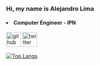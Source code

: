 ### Hi, my name is Alejandro Lima
#### <li>Computer Engineer - IPN

[<img src='https://cdn.jsdelivr.net/npm/simple-icons@3.0.1/icons/github.svg' alt='github' height='40'>](https://github.com/Drojann)  [<img src='https://cdn.jsdelivr.net/npm/simple-icons@3.0.1/icons/twitter.svg' alt='twitter' height='40'>](https://twitter.com/_drojann_)  

[![Top Langs](https://github-readme-stats.vercel.app/api/top-langs/?username=Drojann)](https://github.com/anuraghazra/github-readme-stats)


